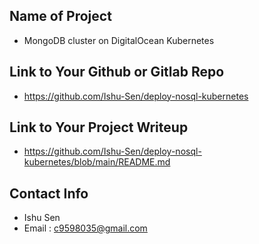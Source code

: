 ## Name of Project 
* MongoDB cluster on DigitalOcean Kubernetes  

## Link to Your Github or Gitlab Repo
* https://github.com/Ishu-Sen/deploy-nosql-kubernetes

## Link to Your Project Writeup
* https://github.com/Ishu-Sen/deploy-nosql-kubernetes/blob/main/README.md

## Contact Info
* Ishu Sen
* Email : c9598035@gmail.com